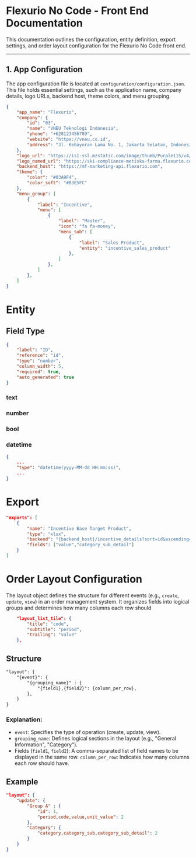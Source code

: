 # Flexurio No Code - Front End Documentation

This documentation outlines the configuration, entity definition, export settings, and order layout configuration for the Flexurio No Code front end.

---

## 1. App Configuration

The app configuration file is located at `configuration/configuration.json`. This file holds essential settings, such as the application name, company details, logo URLs, backend host, theme colors, and menu grouping.

```json
{
    "app_name": "Flexurio",
    "company": {
        "id": "03",
        "name": "VNEU Teknologi Indonesia",
        "phone": "+628123456789",
        "website": "https://vneu.co.id",
        "address": "Jl. Kebayoran Lama No. 1, Jakarta Selatan, Indonesia"
    },
    "logo_url": "https://is1-ssl.mzstatic.com/image/thumb/Purple115/v4/52/0d/3d/520d3d72-de02-38c3-133e-86b0076b281a/AppIcon-1x_U007emarketing-0-10-0-0-85-220.png/230x0w.webp",
    "logo_named_url": "https://ski-compliance-metiska-farma.flexurio.com/src/assets/image/farmasys-resize.png",
    "backend_host": "https://mf-marketing-api.flexurio.com",
    "theme": {
        "color": "#03A9F4",
        "color_soft": "#B3E5FC"
    },
    "menu_group": [
        {
            "label": "Incentive",
            "menu": [
                {
                    "label": "Master",
                    "icon": "fa fa-money",
                    "menu_sub": [
                        {
                            "label": "Sales Product",
                            "entity": "incentive_sales_product"
                        },
                    ]
                },
            ]
        },
    ]
}
```


# Entity

## Field Type
```json
{
    "label": "ID",
    "reference": "id",
    "type": "number",
    "column_width": 5,
    "required": true,
    "auto_generated": true
}
```

### text
### number
### bool

### datetime
```json
{
    ...
    "type": "datetime(yyyy-MM-dd HH:mm:ss)",
    ...
}
```

# Export

```json
"exports": [
    {
        "name": "Incentive Base Target Product",
        "type": "xlsx",
        "backend": "{backend_host}/incentive_details?sort=id&ascending=true",
        "fields": ["value","category_sub_detail"]
    }
]
```

# Order Layout Configuration
The layout object defines the structure for different events (e.g., `create`, `update`, `view`) in an order management system. It organizes fields into logical groups and determines how many columns each row should 

```json
    "layout_list_tile": {
        "title": "code",
        "subtitle": "period",
        "trailing": "value"
    },
```


## Structure
```txt
"layout": {
    "{event}": {
        "{grouping_name}" : {
            "{field1},{field2}": {column_per_row},
        },
    }
}
```
### Explanation:

- `event`: Specifies the type of operation (create, update, view).
- `grouping_name`: Defines logical sections in the layout (e.g., "General Information", "Category").
- Fields (`field1`, `field2`): A comma-separated list of field names to be displayed in the same row.
`column_per_row`: Indicates how many columns each row should have.

## Example
```json
"layout": {
    "update": {
        "Group A" : {
            "id": 1,
            "period,code,value,unit_value": 2
        },
        "Category": {
            "category,category_sub,category_sub_detail": 2
        }
    }
}
```